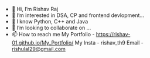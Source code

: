 - 👋 Hi, I’m Rishav Raj
- 👀 I’m interested in DSA, CP and frontend devlopment...
- 🌱 I know Python, C++ and Java
- 💞️ I’m looking to collaborate on ...
- 📫 How to reach me 
      My Portfolio - https://rishav-01.github.io/My_Portfolio/
      My Insta - rishav_th9
      Email - rishulal29@gmail.com

<!---
Rishav-01/Rishav-01 is a ✨ special ✨ repository because its `README.md` (this file) appears on your GitHub profile.
You can click the Preview link to take a look at your changes.
--->
